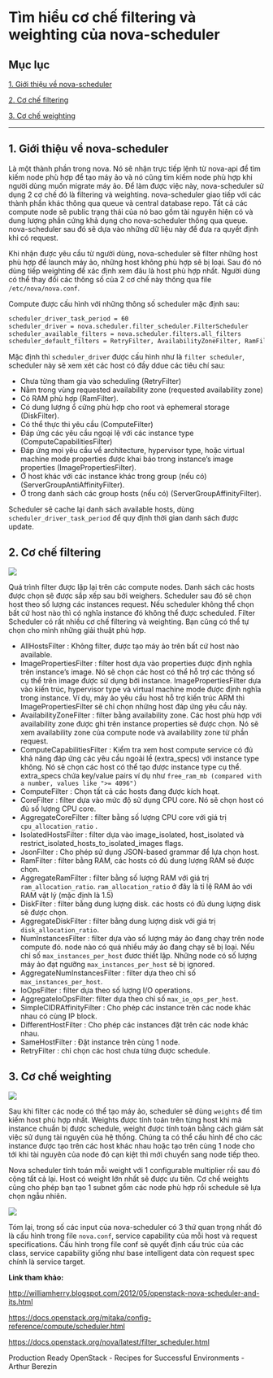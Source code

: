 # Tìm hiểu cơ chế filtering và weighting của nova-scheduler

## Mục lục

[1. Giới thiệu về nova-scheduler](#1)

[2. Cơ chế filtering](#2)

[3. Cơ chế weighting](#3)

----------

<a name ="1"></a>
## 1. Giới thiệu về nova-scheduler

Là một thành phần trong nova. Nó sẽ nhận trực tiếp lệnh từ nova-api để tìm kiếm node phù hợp để tạo máy ảo và nó cũng tim kiếm node phù hợp khi người dùng muốn migrate máy ảo. Để làm được việc này, nova-scheduler sử dụng 2 cơ chế đó là filtering và weighting. nova-scheduler giao tiếp với các thành phần khác thông qua queue và central database repo. Tất cả các compute node sẽ public trạng thái của nó bao gồm tài nguyên hiện có và dung lượng phần cứng khả dụng cho nova-scheduler thông qua queue. nova-scheduler sau đó sẽ dựa vào những dữ liệu này để đưa ra quyết định khi có request.

Khi nhận được yêu cầu từ người dùng, nova-scheduler sẽ filter những host phù hợp để launch máy ảo, những host không phù hợp sẽ bị loại. Sau đó nó dùng tiếp weighting để xác định xem đâu là host phù hợp nhất. Người dùng có thể thay đổi các thông số của 2 cơ chế này thông qua file `/etc/nova/nova.conf`.

Compute được cấu hình với những thông số scheduler mặc định sau:

``` sh
scheduler_driver_task_period = 60
scheduler_driver = nova.scheduler.filter_scheduler.FilterScheduler
scheduler_available_filters = nova.scheduler.filters.all_filters
scheduler_default_filters = RetryFilter, AvailabilityZoneFilter, RamFilter, DiskFilter, ComputeFilter, ComputeCapabilitiesFilter, ImagePropertiesFilter, ServerGroupAntiAffinityFilter, ServerGroupAffinityFilter
```

Mặc định thì `scheduler_driver` được cấu hình như là `filter scheduler`, scheduler này sẽ xem xét các host có đầy ddue các tiêu chí sau:

- Chưa từng tham gia vào scheduling (RetryFilter)
- Nằm trong vùng requested availability zone (requested availability zone)
- Có RAM phù hợp (RamFilter).
- Có dung lượng ổ cứng phù hợp cho root và ephemeral storage (DiskFilter).
- Có thể thực thi yêu cầu (ComputeFilter)
- Đáp ứng các yêu cầu ngoại lệ với các instance type (ComputeCapabilitiesFilter)
- Đáp ứng mọi yêu cầu về architecture, hypervisor type, hoặc virtual machine mode properties được khai báo trong instance’s image properties (ImagePropertiesFilter).
- Ở host khác với các instance khác trong group (nếu có) (ServerGroupAntiAffinityFilter).
- Ở trong danh sách các group hosts (nếu có) (ServerGroupAffinityFilter).

Scheduler sẽ cache lại danh sách available hosts, dùng `scheduler_driver_task_period` để quy định thời gian danh sách được update.

<a name ="2"></a>
## 2. Cơ chế filtering

<img src="http://i.imgur.com/DhPt1Xo.png">

Quá trình filter được lặp lại trên các compute nodes. Danh sách các hosts được chọn sẽ được sắp xếp sau bởi weighers. Scheduler sau đó sẽ chọn host theo số lượng các instances request. Nếu scheduler không thể chọn bất cứ host nào thì có nghĩa instance đó không thể được scheduled. Filter Scheduler có rất nhiều cơ chế filtering và weighting. Bạn cũng có thể tự chọn cho mình những giải thuật phù hợp.

- AllHostsFilter : Không filter, được tạo máy ảo trên bất cứ host nào available.
- ImagePropertiesFilter : filter host dựa vào properties được định nghĩa trên instance’s image. Nó sẽ chọn các host có thể hỗ trợ các thông số cụ thể trên image được sử dụng bởi instance. ImagePropertiesFilter dựa vào kiến trúc, hypervisor type và virtual machine mode được định nghĩa trong instance. Ví dụ, máy ảo yêu cầu host hỗ trợ kiến trúc ARM thì ImagePropertiesFilter sẽ chỉ chọn những host đáp ứng yêu cầu này.
- AvailabilityZoneFilter : filter bằng availability zone. Các host phù hợp với availability zone được ghi trên instance properties sẽ được chọn. Nó sẽ xem availability zone của compute node và availability zone từ phần request.
- ComputeCapabilitiesFilter : Kiểm tra xem host compute service có đủ khả năng đáp ứng các yêu cầu ngoài lề (extra_specs) với instance type không. Nó sẽ chọn các host có thể tạo được instance type cụ thể. extra_specs chứa key/value pairs ví dụ như `free_ram_mb (compared with a number, values like ">= 4096")`
- ComputeFilter : Chọn tất cả các hosts đang được kích hoạt.
- CoreFilter : filter dựa vào mức độ sử dụng CPU core. Nó sẽ chọn host có đủ số lượng CPU core.
- AggregateCoreFilter : filter bằng số lượng CPU core với giá trị `cpu_allocation_ratio` .
- IsolatedHostsFilter : filter dựa vào image_isolated, host_isolated và restrict_isolated_hosts_to_isolated_images flags.
- JsonFilter : Cho phép sử dụng JSON-based grammar để lựa chọn host.
- RamFilter : filter bằng RAM, các hosts có đủ dung lượng RAM sẽ được chọn.
- AggregateRamFilter : filter bằng số lượng RAM với giá trị `ram_allocation_ratio`. `ram_allocation_ratio` ở đây là tỉ lệ RAM ảo với RAM vật lý (mặc định là 1.5)
- DiskFilter : filter bằng dung lượng disk. các hosts có đủ dung lượng disk sẽ được chọn.
- AggregateDiskFilter : filter bằng dung lượng disk với giá trị `disk_allocation_ratio`.
- NumInstancesFilter : filter dựa vào số lượng máy ảo đang chạy trên node compute đó. node nào có quá nhiều máy ảo đang chạy sẽ bị loại. Nếu chỉ số `max_instances_per_host` đươc thiết lập. Những node có số lượng máy ảo đạt ngưỡng `max_instances_per_host` sẽ bị ignored.
- AggregateNumInstancesFilter : filter dựa theo chỉ số `max_instances_per_host`.
- IoOpsFilter : filter dựa theo số lượng  I/O operations.
- AggregateIoOpsFilter:  filter dựa theo chỉ số `max_io_ops_per_host`.
- SimpleCIDRAffinityFilter : Cho phép các instance trên các node khác nhau có cùng IP block.
- DifferentHostFilter : Cho phép các instances đặt trên các node khác nhau.
- SameHostFilter : Đặt instance trên cùng 1 node.
- RetryFilter : chỉ chọn các host chưa từng được schedule.

<a name ="3"></a>
## 3. Cơ chế weighting

<img src="http://i.imgur.com/U7P5m2V.png">

Sau khi filter các node có thể tạo máy ảo, scheduler sẽ dùng `weights` để tìm kiếm host phù hợp nhất. Weights được tính toán trên từng host khi mà instance chuẩn bị được schedule, weight được tính toán bằng cách giám sát việc sử dụng tài nguyên của hệ thống. Chúng ta có thể cầu hình để cho các instance được tạo trên các host khác nhau hoặc tạo trên cùng 1 node cho tới khi tài nguyên của node đó cạn kiệt thì mới chuyển sang node tiếp theo.

Nova scheduler tính toán mỗi weight với 1 configurable multiplier rồi sau đó cộng tất cả lại. Host có weight lớn nhất sẽ được ưu tiên. Cơ chế weights cũng cho phép bạn tạo 1 subnet gồm các node phù hợp rồi schedule sẽ lựa chọn ngẫu nhiên.

<img src="http://i.imgur.com/bCbiLIL.png">

Tóm lại, trong số các input của nova-scheduler có 3 thứ quan trọng nhất đó là cấu hình trong file `nova.conf`, service capability của mỗi host và request specifications. Cấu hình trong file conf sẽ quyết định cấu trúc của các class, service capability giống như base intelligent data còn request spec chính là service target.

**Link tham khảo:**

http://williamherry.blogspot.com/2012/05/openstack-nova-scheduler-and-its.html

https://docs.openstack.org/mitaka/config-reference/compute/scheduler.html

https://docs.openstack.org/nova/latest/filter_scheduler.html

Production Ready OpenStack - Recipes for Successful Environments - Arthur Berezin